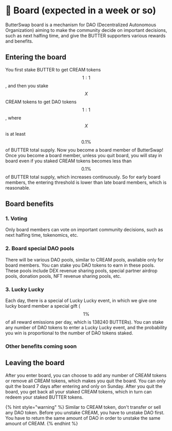 # 🏦 Board \(expected in a week or so\)

ButterSwap board is a mechanism for DAO \(Decentralized Autonomous Organization\) aiming to make the community decide on important decisions, such as next halfing time, and give the BUTTER supporters various rewards and benefits.

## Entering the board

You first stake BUTTER to get CREAM tokens $$1:1$$ , and then you stake $$X$$ CREAM tokens to get DAO tokens $$1:1$$, where $$X$$ is at least $$0.1\%$$ of BUTTER total supply. Now you become a board member of ButterSwap! Once you become a board member, unless you quit board, you will stay in board even if you staked CREAM tokens becomes less than $$0.1\%$$ of BUTTER total supply, which increases continuously. So for early board members, the entering threshold is lower than late board members, which is reasonable.

## Board benefits

### 1. Voting

Only board members can vote on important community decisions, such as next halfing time, tokenomics, etc.

### 2. Board special DAO pools

There will be various DAO pools, similar to CREAM pools, available only for board members. You can stake you DAO tokens to earn in these pools. These pools include DEX revenue sharing pools, special partner airdrop pools, donation pools, NFT revenue sharing pools, etc.

### 3. Lucky Lucky

Each day, there is a special of Lucky Lucky event, in which we give one lucky board member a special gift \( $$1\%$$ of all reward emissions per day, which is 138240 BUTTERs\). You can stake any number of DAO tokens to enter a Lucky Lucky event, and the probability you win is proportional to the number of DAO tokens staked.

### Other benefits coming soon

## Leaving the board

After you enter board, you can choose to add any number of CREAM tokens or remove all CREAM tokens, which makes you quit the board. You can only quit the board 7 days after entering and only on Sunday. After you quit the board, you get back all your staked CREAM tokens, which in turn can redeem your staked BUTTER tokens.

{% hint style="warning" %}
Similar to CREAM token, don't transfer or sell any DAO token. Before you unstake CREAM, you have to unstake DAO first. You have to return the same amount of DAO in order to unstake the same amount of CREAM. 
{% endhint %}

